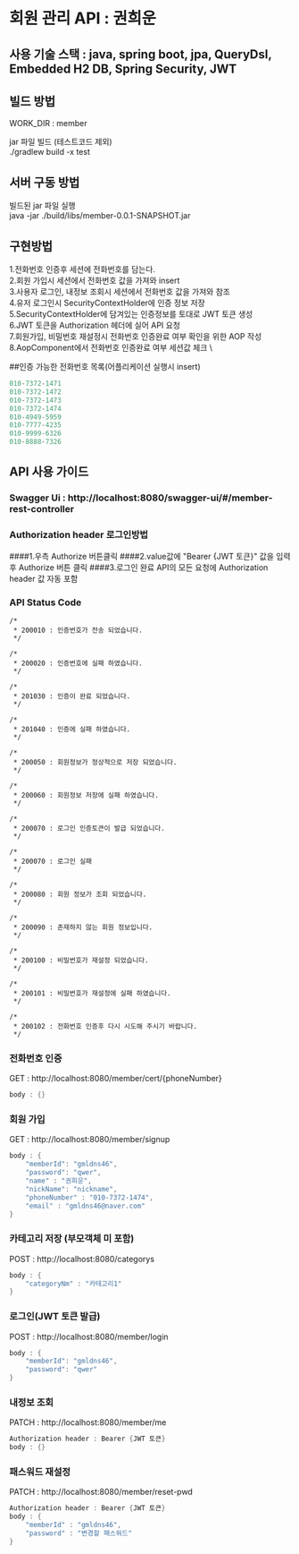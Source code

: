 # 회원 관리 API : 권희운

## 사용 기술 스택 : java, spring boot, jpa, QueryDsl, Embedded H2 DB, Spring Security, JWT

## 빌드 방법
WORK_DIR :  member

jar 파일 빌드 (테스트코드 제외) \
./gradlew build -x test


## 서버 구동 방법
빌드된 jar 파일 실행 \
java -jar ./build/libs/member-0.0.1-SNAPSHOT.jar 


## 구현방법
1.전화번호 인증후 세션에 전화번호를 담는다. \
2.회원 가입시 세션에서 전화번호 값을 가져와 insert \
3.사용자 로그인, 내정보 조회시 세션에서 전화번호 값을 가져와 참조 \
4.유저 로그인시 SecurityContextHolder에 인증 정보 저장 \
5.SecurityContextHolder에 담겨있는 인증정보를 토대로 JWT 토큰 생성 \
6.JWT 토큰을 Authorization 헤더에 실어 API 요청 \
7.회원가입, 비밀번호 재설정시 전화번호 인증완료 여부 확인을 위한 AOP 작성 \
8.AopComponent에서 전화번호 인증완료 여부 세션값 체크 \


##인증 가능한 전화번호 목록(어플리케이션 실행시 insert)
```c
010-7372-1471
010-7372-1472
010-7372-1473
010-7372-1474
010-4949-5959
010-7777-4235
010-9999-6326
010-8888-7326
```


## API 사용 가이드
### Swagger Ui : http://localhost:8080/swagger-ui/#/member-rest-controller
### Authorization header 로그인방법
####1.우측 Authorize 버튼클릭
####2.value값에 "Bearer {JWT 토큰}" 값을 입력후 Authorize 버튼 클릭
####3.로그인 완료 API의 모든 요청에 Authorization header 값 자동 포함

### API Status Code
    /*
     * 200010 : 인증번호가 전송 되었습니다.
     */

    /*
     * 200020 : 인증번호에 실패 하였습니다.
     */

    /*
     * 201030 : 인증이 완료 되었습니다.
     */

    /*
     * 201040 : 인증에 실패 하였습니다.
     */

    /*
     * 200050 : 회원정보가 정상적으로 저장 되었습니다.
     */

    /*
     * 200060 : 회원정보 저장에 실패 하였습니다.
     */

    /*
     * 200070 : 로그인 인증토큰이 발급 되었습니다.
     */

    /*
     * 200070 : 로그인 실패
     */

    /*
     * 200080 : 회원 정보가 조회 되었습니다.
     */

    /*
     * 200090 : 존재하지 않는 회원 정보입니다.
     */

    /*
     * 200100 : 비밀번호가 재설정 되었습니다.
     */

    /*
     * 200101 : 비밀번호가 재설정에 실패 하였습니다.
     */

    /*
     * 200102 : 전화번호 인증후 다시 시도해 주시기 바랍니다.
     */
       

### 전화번호 인증
GET : http://localhost:8080/member/cert/{phoneNumber}
```c
body : {}
```

### 회원 가입
GET : http://localhost:8080/member/signup
```c
body : {
    "memberId": "gmldns46",
    "password": "qwer",
    "name" : "권희운",
    "nickName": "nickname",
    "phoneNumber" : "010-7372-1474",
    "email" : "gmldns46@naver.com"
} 
```

### 카테고리 저장 (부모객체 미 포함) 
POST : http://localhost:8080/categorys 

```c
body : { 
    "categoryNm" : "카테고리1"
} 
```


### 로그인(JWT 토큰 발급)
POST : http://localhost:8080/member/login

```c
body : {
    "memberId": "gmldns46",
    "password": "qwer"
}
```


### 내정보 조회
PATCH : http://localhost:8080/member/me

```c
Authorization header : Bearer {JWT 토큰}
body : {}
```


### 패스워드 재설정

PATCH : http://localhost:8080/member/reset-pwd

```c
Authorization header : Bearer {JWT 토큰}
body : { 
    "memberId" : "gmldns46",
    "password" : "변경할 패스워드"
}
```
